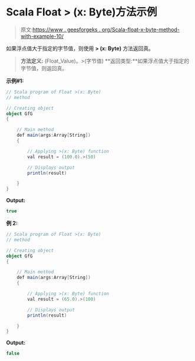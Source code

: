 # Scala Float > (x: Byte)方法示例

> 原文:[https://www . geesforgeks . org/Scala-float-x-byte-method-with-example-10/](https://www.geeksforgeeks.org/scala-float-x-byte-method-with-example-10/)

如果浮点值大于指定的字节值，则使用 **> (x: Byte)** 方法返回真。

> **方法定义:** (Float_Value)。>(字节值)
> **返回类型:**如果浮点值大于指定的字节值，则返回真。

**示例#1:**

```scala
// Scala program of Float >(x: Byte)
// method

// Creating object
object GfG
{ 

    // Main method
    def main(args:Array[String])
    {

        // Applying >(x: Byte) function
        val result = (100.0).>(50)

        // Displays output
        println(result)

    }
} 
```

**Output:**

```scala
true

```

**例 2:**

```scala
// Scala program of Float >(x: Byte)
// method

// Creating object
object GfG
{ 

    // Main method
    def main(args:Array[String])
    {

        // Applying >(x: Byte) function
        val result = (65.0).>(100)

        // Displays output
        println(result)

    }
} 
```

**Output:**

```scala
false

```